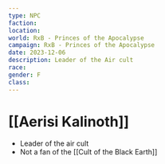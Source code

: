 ```yaml
---
type: NPC
faction: 
location: 
world: RxB - Princes of the Apocalypse
campaign: RxB - Princes of the Apocalypse
date: 2023-12-06
description: Leader of the Air cult
race: 
gender: F
class:
---
```

# [[Aerisi Kalinoth]]

- Leader of the air cult
- Not a fan of the [[Cult of the Black Earth]]